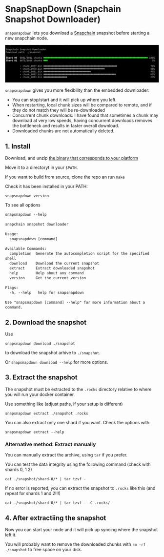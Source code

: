 # SnapSnapDown (Snapchain Snapshot Downloader)

`snapsnapdown` lets you download a [Snapchain](https://github.com/farcaster_xyz/snapchain) snapshot
before starting a new snapchain node.

![screenshot](screenshot.png)

`snapsnapdown` gives you more flexibility than the embedded downloader:

- You can stop/start and it will pick up where you left.
- When restarting, local chunk sizes will be compared to remote, and if they do not match they will be re-downloaded
- Concurrent chunk downloads: I have found that sometimes a chunk may download at very low speeds, having concurrent downloads removes the bottleneck and results in faster overall download.
- Downloaded chunks are not automatically deleted.

## 1. Install

Download, and unzip [the binary that corresponds to your platform](https://github.com/vrypan/snapsnapdown/releases)

Move it to a directoryt in your `$PATH`.

If you want to build from source, clone the repo an run `make`

Check it has been installed in your PATH:

```
snapsnapdown version
```

To see all options
```
snapsnapdown --help

snapchain snapshot downloader

Usage:
  snapsnapdown [command]

Available Commands:
  completion  Generate the autocompletion script for the specified shell
  download    Download the current snapshot
  extract     Extract downloaded snapshot
  help        Help about any command
  version     Get the current version

Flags:
  -h, --help   help for snapsnapdown

Use "snapsnapdown [command] --help" for more information about a command.
```

## 2. Download the snapshot

Use
```
snapsnapdown download ./snapshot
```

to download the snapshot arhive to `./snapshot`.

Or `snapsnapdown download --help` for more options.


## 3. Extract the snapshot

The snapshot must be extracted to the `.rocks` directory relative to where you will run your docker container.

Use something like (adjust paths, if your setup is different)

```
snapsnapdown extract ./snapshot .rocks
```

You can also extract only one shard if you want. Check the options with
```
snapsnapdown extract --help
```


### Alternative method: Extract manually

You can manually extract the archive, using `tar` if you prefer.

You can test the data integrity using the following command (check with shards 0, 1 2)
```
cat ./snapshot/shard-0/* | tar tzvf -
```

If no error is reported, you can extract the snapshot to `.rocks` like this (and repeat for shards 1 and 2!!!)

```
cat ./snapshot/shard-0/* | tar tzvf - -C .rocks/
```

## 4. After extractiing the snapshot

Now you can start your node and it will pick up syncing where the snapshot left it.

You will probably want to remove the downloaded chunks with `rm -rf ./snapshot` to free space on your disk.
